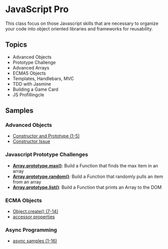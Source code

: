 JavaScript Pro
==============
This class focus on those Javascript skills that are necessary to organize your code into object oriented libraries
and frameworks for reusability.

Topics
------
* Advanced Objects
* Prototype Challenge
* Advanced Arrays
* ECMA5 Objects
* Templates, Handlebars, MVC
* TDD with Jasmine
* Building a Game Card
* JS Profillingcle

Samples
-------

### Advanced Objects
* [Constructor and Prototype (1-5)](http://jsbin.com/EtOsOMUQ/1/edit?js,console)
* [Constructor Issue](http://jsbin.com/EtOsOMUQ/49/edit?js,console)

### Javascript Prototype Challenges
* [__Array.prototype.max()__](http://jsbin.com/pedaze/1/edit?js,console): Build a Function that finds the max item in an array
* [__Array.prototype.random()__](http://jsbin.com/pedaze/2/edit?js,console): Build a Function that randomly pulls an item from an array
* [__Array.prototype.list()__](http://jsbin.com/pedaze/3/edit?js,console): Build a Function that prints an Array to the DOM

### ECMA Objects
* [Object.create() (7-14)](http://jsbin.com/veje/7/edit?js,console)
* [accessor properties](http://jsbin.com/gozim/5/edit?js,console)

### Async Programming
* [async samples (1-16)](http://jsbin.com/wepuhe/1/edit?js,console)
